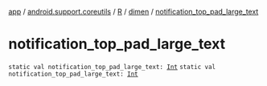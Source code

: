 [app](../../../index.md) / [android.support.coreutils](../../index.md) / [R](../index.md) / [dimen](index.md) / [notification_top_pad_large_text](.)

# notification_top_pad_large_text

`static val notification_top_pad_large_text: `[`Int`](https://kotlinlang.org/api/latest/jvm/stdlib/kotlin/-int/index.html)
`static val notification_top_pad_large_text: `[`Int`](https://kotlinlang.org/api/latest/jvm/stdlib/kotlin/-int/index.html)